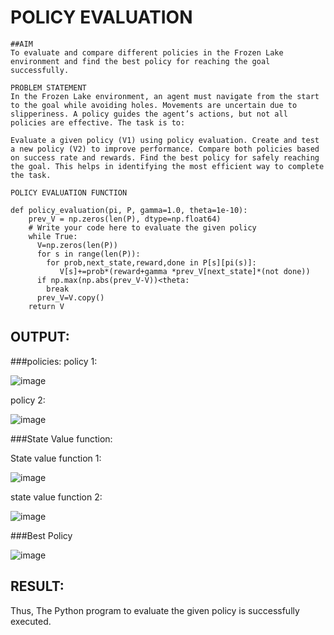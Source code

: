 # POLICY EVALUATION
```
##AIM
To evaluate and compare different policies in the Frozen Lake environment and find the best policy for reaching the goal successfully.
```
```
PROBLEM STATEMENT
In the Frozen Lake environment, an agent must navigate from the start to the goal while avoiding holes. Movements are uncertain due to slipperiness. A policy guides the agent’s actions, but not all policies are effective. The task is to:

Evaluate a given policy (V1) using policy evaluation. Create and test a new policy (V2) to improve performance. Compare both policies based on success rate and rewards. Find the best policy for safely reaching the goal. This helps in identifying the most efficient way to complete the task.
```
```
POLICY EVALUATION FUNCTION

def policy_evaluation(pi, P, gamma=1.0, theta=1e-10):
    prev_V = np.zeros(len(P), dtype=np.float64)
    # Write your code here to evaluate the given policy
    while True:
      V=np.zeros(len(P))
      for s in range(len(P)):
        for prob,next_state,reward,done in P[s][pi(s)]:
           V[s]+=prob*(reward+gamma *prev_V[next_state]*(not done))
      if np.max(np.abs(prev_V-V))<theta:
        break
      prev_V=V.copy()
    return V
```

## OUTPUT:
###policies:
policy 1:



![image](https://github.com/user-attachments/assets/a63d340f-8a75-4be6-8993-8d307babac5e)




policy 2:


![image](https://github.com/user-attachments/assets/065235e5-cf9c-43da-9319-844424020f02)



###State Value function:


State value function 1:


![image](https://github.com/user-attachments/assets/3648a080-0f14-4d4e-af66-6ee4a1b0ac14)



state value function 2:


![image](https://github.com/user-attachments/assets/f8d3af88-a861-42e3-b2b8-05c9e2c18239)


###Best Policy

![image](https://github.com/user-attachments/assets/c97ce762-1445-4ea0-bdb8-10ccea20d1d4)

## RESULT:

Thus, The Python program to evaluate the given policy is successfully executed.

